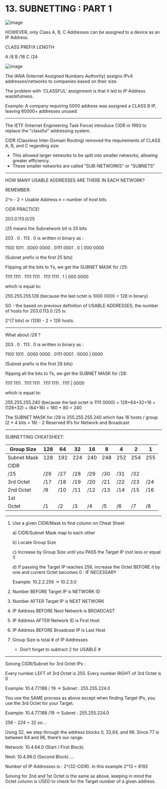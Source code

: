 # 13. SUBNETTING : PART 1

![image](https://github.com/psaumur/CCNA/assets/106411237/a475e909-59b8-4615-a0b9-8a3c1fbdc313)


HOWEVER, only Class A, B, C Addresses can be assigned to a device as an IP Address.

CLASS 		PREFIX LENGTH

A 			/8
B 			/16
C 			/24

![image](https://github.com/psaumur/CCNA/assets/106411237/f0836136-c4a9-475b-b6c2-d1c550b8cfdd)


The IANA (Internet Assigned Numbers Authority) assigns IPv4 addresses/networks to companies based on their size.

The problem with 'CLASSFUL' assignment is that it led to IP Address wastefulness.

Example: A company requiring 5000 address was assigned a CLASS B IP, leaving 60000+ addresses unused.

---

The IETF (Internet Engineering Task Force) introduce CIDR in 1993 to replace the "classful" addressing system.

CIDR (Classless Inter-Domain Routing) removed the requirements of CLASS A, B, and C regarding size.

- This allowed larger networks to be split into smaller networks, allowing greater efficiency.
- These smaller networks are called "SUB-NETWORKS" or "SUBNETS"

---

HOW MANY USABLE ADDRESSES ARE THERE IN EACH NETWORK?

REMEMBER:

2^n - 2 = Usable Address
n = number of host bits

CIDR PRACTICE!

203.0.113.0/25

/25 means the Subnetwork bit is 25 bits

203 . 0 . 113 . 0 is written in binary as :

1100 1011 . 0000 0000 . 0111 0001 . 0 | 000 0000

(Subnet prefix is the first 25 bits)

Flipping all the bits to 1’s, we get the SUBNET MASK for /25:

1111 1111 . 1111 1111 . 1111 1111 . 1 | 000 0000

which is equal to:

255.255.255.128 (because the last octet is 1000 0000 = 128 in binary)

SO - the based on previous definition of USABLE ADDRESSES, the number of hosts for
203.0.113.0 /25 is:

2^(7 bits) or (128) - 2 = 126 hosts.

---

What about /28 ?

203 . 0 . 113 . 0 is written in binary as :

1100 1011 . 0000 0000 . 0111 0001 . 0000 | 0000

(Subnet prefix is the first 28 bits)

flipping all the bits to 1’s, we get the SUBNET MASK for /28:

1111 1111 . 1111 1111 . 1111 1111 . 1111 | 0000

which is equal to:

255.255.255.240 (because the last octet is 1111 0000) = 128+64+32+16 =  (128+32) + (64+16) = 160 + 80 = 240

The SUBNET MASK for /28 is 255.255.255.240
which has 16 hosts / group (2 * 4 bits = 16) - 2 Reserved IPs for Network and Broadcast 

---

SUBNETTING CHEATSHEET:

| Group Size | 128 | 64 | 32 | 16 | 8 | 4 | 2 | 1 |
| --- | --- | --- | --- | --- | --- | --- | --- | --- |
| Subnet Mask | 128 | 192 | 224 | 240 | 248 | 252 | 254 | 255 |
| CIDR
 | /25 | /26 | /27 | /28 | /29 | /30 | /31 | /32 |
| 3rd Octet | /17 | /18 | /19 | /20 | /21 | /22 | /23 | /24 |
| 2nd Octet | /9 | /10 | /11 | /12 | /13 | /14 | /15 | /16 |
| 1st
Octet | /1 | /2 | /3 | /4 | /5 | /6 | /7 | /8 |

---

1. Use a given CIDR/Mask to find column on Cheat Sheet
    
    a) CIDR/Subnet Mask map to each other
    
    b) Locate Group Size
    
    c) Increase by Group Size until you PASS the Target IP (not less or equal !)
    
    d) If passing the Target IP reaches 256, increase the Octet BEFORE it by one and current Octet becomes 0 : IF NECESSARY
    
    Example: 10.2.2.256 → 10.2.3.0
    

1. Number BEFORE Target IP is NETWORK ID
2. Number AFTER Target IP is NEXT NETWORK
3. IP Address BEFORE Next Network is BROADCAST
4. IP Address AFTER Network ID is First Host
5. IP Address BEFORE Broadcast IP is Last Host
6. Group Size is total # of IP Addresses
    - Don’t forget to subtract 2 for USABLE #

---

Solving CIDR/Subnet for 3rd Octet IPs :

Every number LEFT of 3rd Octet is 255. Every number RIGHT of 3rd Octet is 0

Example: 10.4.77.188 / 19 → Subnet : 255.255.224.0

You use the SAME process as above except when finding Target IPs, you use the 3rd Octet for your Target.

Example: 10.4.77.188 /19 → Subnet : 255.255.224.0

256 - 224 = 32 so…

Using 32, we step through the address blocks 0, 32,64, and 96.
Since 77 is between 64 and 96, there’s our range.

Network: 10.4.64.0 (Start / First Block)

Next: 10.4.96.0 (Second Block)
…

Number of IP Addresses is : 2^(32-CIDR). In this example 2^13 = 8192

Solving for 2nd and 1st Octet is the same as above, keeping in mind the Octet column is USED to check for the Target number of a given address.

